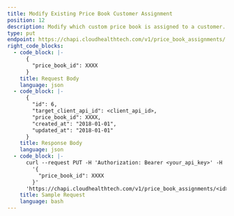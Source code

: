 ```yaml
---
title: Modify Existing Price Book Customer Assignment
position: 12
description: Modify which custom price book is assigned to a customer.
type: put
endpoint: https://chapi.cloudhealthtech.com/v1/price_book_assignments/:id
right_code_blocks:
  - code_block: |-
      {
        "price_book_id": XXXX
      }
    title: Request Body
    language: json
  - code_block: |-
      {
        "id": 6,
        "target_client_api_id": <client_api_id>,
        "price_book_id": XXXX,
        "created_at": "2018-01-01",
        "updated_at": "2018-01-01"
      }
    title: Response Body
    language: json
  - code_block: |-
      curl --request PUT -H 'Authorization: Bearer <your_api_key>' -H 'Content-Type: application/json' -d
        '{
          "price_book_id": XXXX
        }'
      'https://chapi.cloudhealthtech.com/v1/price_book_assignments/<id>'
    title: Sample Request
    language: bash
---
```

